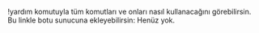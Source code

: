 !yardım komutuyla tüm komutları ve onları nasıl kullanacağını görebilirsin.    
Bu linkle botu sunucuna ekleyebilirsin: Henüz yok.
